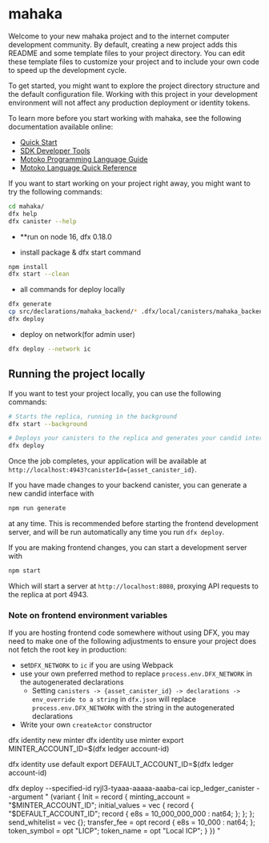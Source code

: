 # mahaka

Welcome to your new mahaka project and to the internet computer development community. By default, creating a new project adds this README and some template files to your project directory. You can edit these template files to customize your project and to include your own code to speed up the development cycle.

To get started, you might want to explore the project directory structure and the default configuration file. Working with this project in your development environment will not affect any production deployment or identity tokens.

To learn more before you start working with mahaka, see the following documentation available online:

- [Quick Start](https://internetcomputer.org/docs/current/developer-docs/setup/deploy-locally)
- [SDK Developer Tools](https://internetcomputer.org/docs/current/developer-docs/setup/install)
- [Motoko Programming Language Guide](https://internetcomputer.org/docs/current/motoko/main/motoko)
- [Motoko Language Quick Reference](https://internetcomputer.org/docs/current/motoko/main/language-manual)

If you want to start working on your project right away, you might want to try the following commands:

```bash
cd mahaka/
dfx help
dfx canister --help
```

- \*\*run on node 16, dfx 0.18.0

- install package & dfx start command

```bash
npm install
dfx start --clean
```

- all commands for deploy locally

```bash
dfx generate
cp src/declarations/mahaka_backend/* .dfx/local/canisters/mahaka_backend/
dfx deploy
```

- deploy on network(for admin user)

```bash
dfx deploy --network ic
```

## Running the project locally

If you want to test your project locally, you can use the following commands:

```bash
# Starts the replica, running in the background
dfx start --background

# Deploys your canisters to the replica and generates your candid interface
dfx deploy
```

Once the job completes, your application will be available at `http://localhost:4943?canisterId={asset_canister_id}`.

If you have made changes to your backend canister, you can generate a new candid interface with

```bash
npm run generate
```

at any time. This is recommended before starting the frontend development server, and will be run automatically any time you run `dfx deploy`.

If you are making frontend changes, you can start a development server with

```bash
npm start
```

Which will start a server at `http://localhost:8080`, proxying API requests to the replica at port 4943.

### Note on frontend environment variables

If you are hosting frontend code somewhere without using DFX, you may need to make one of the following adjustments to ensure your project does not fetch the root key in production:

- set`DFX_NETWORK` to `ic` if you are using Webpack
- use your own preferred method to replace `process.env.DFX_NETWORK` in the autogenerated declarations
  - Setting `canisters -> {asset_canister_id} -> declarations -> env_override to a string` in `dfx.json` will replace `process.env.DFX_NETWORK` with the string in the autogenerated declarations
- Write your own `createActor` constructor

dfx identity new minter
dfx identity use minter
export MINTER_ACCOUNT_ID=$(dfx ledger account-id)

dfx identity use default
export DEFAULT_ACCOUNT_ID=$(dfx ledger account-id)

dfx deploy --specified-id ryjl3-tyaaa-aaaaa-aaaba-cai icp_ledger_canister --argument "
(variant {
Init = record {
minting_account = \"$MINTER_ACCOUNT_ID\";
      initial_values = vec {
        record {
          \"$DEFAULT_ACCOUNT_ID\";
record {
e8s = 10_000_000_000 : nat64;
};
};
};
send_whitelist = vec {};
transfer_fee = opt record {
e8s = 10_000 : nat64;
};
token_symbol = opt \"LICP\";
token_name = opt \"Local ICP\";
}
})
"
